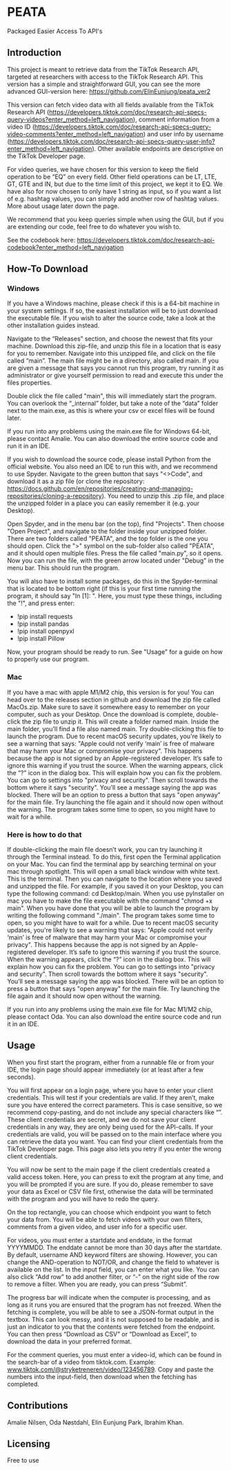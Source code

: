 # PEATA
Packaged Easier Access To API's


## Introduction
This project is meant to retrieve data from the TikTok Research API, targeted at researchers with access to the TikTok Research API. This version has a simple and straightforward GUI, you can see the more advanced GUI-version here: https://github.com/ElinEunjung/peata_ver2

This version can fetch video data with all fields available from the TikTok Research API (https://developers.tiktok.com/doc/research-api-specs-query-videos?enter_method=left_navigation), comment information from a video ID (https://developers.tiktok.com/doc/research-api-specs-query-video-comments?enter_method=left_navigation) and user info by username (https://developers.tiktok.com/doc/research-api-specs-query-user-info?enter_method=left_navigation). Other available endpoints are descriptive on the TikTok Developer page.

For video queries, we have chosen for this version to keep the field operation to be “EQ” on every field. Other field operations can be LT, LTE, GT, GTE and IN, but due to the time limit of this project, we kept it to EQ. We have also for now chosen to only have 1 string as input, so if you want a list of e.g. hashtag values, you can simply add another row of hashtag values. More about usage later down the page.

We recommend that you keep queries simple when using the GUI, but if you are extending our code, feel free to do whatever you wish to.

See the codebook here: https://developers.tiktok.com/doc/research-api-codebook?enter_method=left_navigation

## How-To Download
### Windows
If you have a Windows machine, please check if this is a 64-bit machine in your system settings. If so, the easiest installation will be to just download the executable file. If you wish to alter the source code, take a look at the other installation guides instead.

Navigate to the “Releases” section, and choose the newest that fits your machine. Download this zip-file, and unzip this file in a location that is easy for you to remember. Navigate into this unzipped file, and click on the file called “main”. The main file might be in a directory, also called main. If you are given a message that says you cannot run this program, try running it as administrator or give yourself permission to read and execute this under the files properties.

Double click the file called "main", this will immediately start the program. You can overlook the “_internal” folder, but take a note of the “data” folder next to the main.exe, as this is where your csv or excel files will be found later.

If you run into any problems using the main.exe file for Windows 64-bit, please contact Amalie. You can also download the entire source code and run it in an IDE.

If you wish to download the source code, please install Python from the official website. You also need an IDE to run this with, and we recommend to use Spyder. Navigate to the green button that says "<>Code", and download it as a zip file (or clone the repository: https://docs.github.com/en/repositories/creating-and-managing-repositories/cloning-a-repository). You need to unzip this .zip file, and place the unzipped folder in a place you can easily remember it (e.g. your Desktop). 

Open Spyder, and in the menu bar (on the top), find "Projects". Then choose "Open Project", and navigate to the folder inside your unzipped folder. There are two folders called "PEATA", and the top folder is the one you should open. Click the ">" symbol on the sub-folder also called "PEATA", and it should open multiple files. Press the file called "main.py", so it opens. Now you can run the file, with the green arrow located under "Debug" in the menu bar. This should run the program.

You will also have to install some packages, do this in the Spyder-terminal that is located to be bottom right (if this is your first time running the program, it should say "In [1]: ". Here, you must type these things, including the "!", and press enter:
- !pip install requests
- !pip install pandas
- !pip install openpyxl
- !pip install Pillow

Now, your program should be ready to run. See "Usage" for a guide on how to properly use our program.


### Mac
If you have a mac with apple M1/M2 chip, this version is for you! You can head over to the releases section in github and download the zip file called MacOs.zip. Make sure to save it somewhere easy to remember on your computer, such as your Desktop. Once the download is complete, double-click the zip file to unzip it. This will create a folder named main. Inside the main folder, you’ll find a file also named main. Try double-clicking this file to launch the program. Due to recent macOS security updates, you're likely to see a warning that says: "Apple could not verify ‘main’ is free of malware that may harm your Mac or compromise your privacy". This happens because the app is not signed by an Apple-registered developer. It’s safe to ignore this warning if you trust the source. When the warning appears, click the “?” icon in the dialog box. This will explain how you can fix the problem. You can go to settings into "privacy and security". Then scroll towards the bottom where it says "security". You’ll see a message saying the app was blocked. There will be an option to press a button that says "open anyway" for the main file. Try launching the file again and it should now open without the warning. The program takes some time to open, so you might have to wait for a while.

### Here is how to do that
If double-clicking the main file doesn’t work, you can try launching it through the Terminal instead. To do this, first open the Terminal application on your Mac. You can find the terminal app by searching terminal on your mac through spotlight. This will open a small black window with white text. This is the terminal. Then you can navigate to the location where you saved and unzipped the file. For example, if you saved it on your Desktop, you can type the following command: cd Desktop/main.  When you use pyInstaller on mac you have to make the file executable with the command "chmod +x main". When you have done that you will be able to launch the program by writing the following command "./main". The program takes some time to open, so you might have to wait for a while. Due to recent macOS security updates, you're likely to see a warning that says: "Apple could not verify ‘main’ is free of malware that may harm your Mac or compromise your privacy". This happens because the app is not signed by an Apple-registered developer. It’s safe to ignore this warning if you trust the source. When the warning appears, click the “?” icon in the dialog box. This will explain how you can fix the problem. You can go to settings into "privacy and security". Then scroll towards the bottom where it says "security". You’ll see a message saying the app was blocked. There will be an option to press a button that says "open anyway" for the main file. Try launching the file again and it should now open without the warning.


If you run into any problems using the main.exe file for Mac M1/M2 chip, please contact Oda. You can also download the entire source code and run it in an IDE.


## Usage
When you first start the program, either from a runnable file or from your IDE, the login page should appear immediately (or at least after a few seconds). 

You will first appear on a login page, where you have to enter your client credentials. This will test if your credentials are valid. If they aren’t, make sure you have entered the correct parameters. This is case sensitive, so we recommend copy-pasting, and do not include any special characters like “”. These client credentials are secret, and we do not save your client credentials in any way, they are only being used for the API-calls. If your credentials are valid, you will be passed on to the main interface where you can retrieve the data you want. You can find your client credentials from the TikTok Developer page. This page also lets you retry if you enter the wrong client credentials.

You will now be sent to the main page if the client credentials created a valid access token. Here, you can press <Escape> to exit the program at any time, and you will be prompted if you are sure. If you do, please remember to save your data as Excel or CSV file first, otherwise the data will be terminated with the program and you will have to redo the query.

On the top rectangle, you can choose which endpoint you want to fetch your data from. You will be able to fetch videos with your own filters, comments from a given video, and user info for a specific user.

For videos, you must enter a startdate and enddate, in the format YYYYMMDD. The enddate cannot be more than 30 days after the startdate. By default, username AND keyword filters are showing. However, you can change the AND-operation to NOT/OR, and change the field to whatever is available on the list. In the input field, you can enter what you like. You can also click “Add row” to add another filter, or “-” on the right side of the row to remove a filter. When you are ready, you can press “Submit”.

The progress bar will indicate when the computer is processing, and as long as it runs you are ensured that the program has not freezed. When the fetching is complete, you will be able to see a JSON-format output in the textbox. This can look messy, and it is not supposed to be readable, and is just an indicator to you that the contents were fetched from the endpoint. You can then press “Download as CSV” or “Download as Excel”, to download the data in your preferred format. 

For the comment queries, you must enter a video-id, which can be found in the search-bar of a video from tiktok.com. Example: www.tiktok.com/@stryketreneren/video/123456789. Copy and paste the numbers into the input-field, then download when the fetching has completed.


## Contributions
Amalie Nilsen, Oda Nøstdahl, Elin Eunjung Park, Ibrahim Khan.

## Licensing
Free to use
